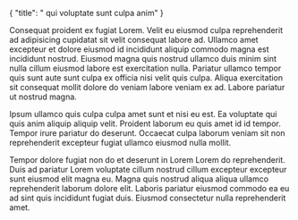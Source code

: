 {
  "title": " qui voluptate sunt culpa anim"
}

Consequat proident ex fugiat Lorem. Velit eu eiusmod culpa reprehenderit ad adipisicing cupidatat sit velit consequat labore ad. Ullamco amet excepteur et dolore eiusmod id incididunt aliquip commodo magna est incididunt nostrud. Eiusmod magna quis nostrud ullamco duis minim sint nulla cillum eiusmod labore est exercitation nulla. Pariatur ullamco tempor quis sunt aute sunt culpa ex officia nisi velit quis culpa. Aliqua exercitation sit consequat mollit dolore do veniam labore veniam ex ad. Labore pariatur ut nostrud magna.

Ipsum ullamco quis culpa culpa amet sunt et nisi eu est. Ea voluptate qui quis anim aliquip aliquip velit. Proident laborum eu quis amet id id tempor. Tempor irure pariatur do deserunt. Occaecat culpa laborum veniam sit non reprehenderit excepteur fugiat ullamco eiusmod nulla mollit.

Tempor dolore fugiat non do et deserunt in Lorem Lorem do reprehenderit. Duis ad pariatur Lorem voluptate cillum nostrud cillum excepteur excepteur sunt eiusmod elit magna eu. Magna quis nostrud aliqua aliqua ullamco reprehenderit laborum dolore elit. Laboris pariatur eiusmod commodo ea eu ad sint quis incididunt fugiat duis. Eiusmod consectetur nulla reprehenderit amet.